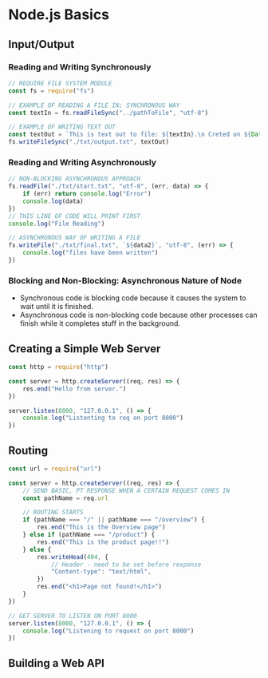 # Node.js Basics

## Input/Output

### Reading and Writing Synchronously

```js
// REQUIRE FILE SYSTEM MODULE
const fs = require("fs")

// EXAMPLE OF READING A FILE IN; SYNCHRONOUS WAY
const textIn = fs.readFileSync("../pathToFile", "utf-8")

// EXAMPLE OF WRITING TEXT OUT
const textOut = `This is text out to file: ${textIn}.\n Creted on ${Date.now()}`
fs.writeFileSync("./txt/output.txt", textOut)
```

### Reading and Writing Asynchronously

```js
// NON-BLOCKING ASYNCHRONOUS APPROACH
fs.readFile("./txt/start.txt", "utf-8", (err, data) => {
	if (err) return console.log("Error")
	console.log(data)
})
// THIS LINE OF CODE WILL PRINT FIRST
console.log("File Reading")

// ASYNCHRONOUS WAY OF WRITING A FILE
fs.writeFile("./txt/final.txt", `${data2}`, "utf-8", (err) => {
	console.log("files have been written")
})
```

### Blocking and Non-Blocking: Asynchronous Nature of Node

- Synchronous code is blocking code because it causes the system to wait until it is finished.
- Asynchronous code is non-blocking code because other processes can finish while it completes stuff in the background.

## Creating a Simple Web Server

```js
const http = require("http")

const server = http.createServer((req, res) => {
	res.end("Hello from server.")
})

server.listen(8000, "127.0.0.1", () => {
	console.log("Listenting to req on port 8000")
})
```

## Routing

```js
const url = require("url")

const server = http.createServer((req, res) => {
	// SEND BASIC, PT RESPONSE WHEN A CERTAIN REQUEST COMES IN
	const pathName = req.url

	// ROUTING STARTS
	if (pathName === "/" || pathName === "/overview") {
		res.end("This is the Overview page")
	} else if (pathName === "/product") {
		res.end("This is the product page!!")
	} else {
		res.writeHead(404, {
			// Header - need to be set before response
			"Content-type": "text/html",
		})
		res.end("<h1>Page not found!</h1>")
	}
})

// GET SERVER TO LISTEN ON PORT 8000
server.listen(8000, "127.0.0.1", () => {
	console.log("Listening to request on port 8000")
})
```

## Building a Web API
